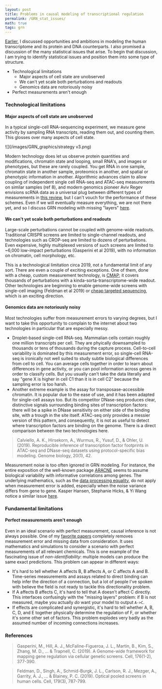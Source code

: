 ```yaml
---
layout: post
title: Problems in causal modeling of transcriptional regulation
permalink: /GRN_stat_issues/
math: true
tags: grn
---
```


[Earlier](https://ekernf01.github.io/GRN_intro), I discussed opportunities and ambitions in modeling the human transcriptome and its protein and DNA counterparts. I also promised a discussion of the many statistical issues that arise. To begin that discussion, I am trying to identify statistical issues and position them into some type of structure.

- Technological limitations
    - Major aspects of cell state are unobserved
    - We can't yet scale both perturbations and readouts
    - Genomics data are notoriously noisy
- Perfect measurements aren't enough

### Technological limitations

#### Major aspects of cell state are unobserved

In a typical single-cell RNA-sequencing experiment, we measure gene activity by sampling RNA transcripts, reading them out, and counting them. This glosses over many aspects of cell state. 


![](/images/GRN_graphics/strategy v3.png)

Modern technology does let us observe protein quantities and modifications, chromatin state and looping, small RNA's, and images or phenotypes, but these are rarely coupled. You get RNA in one sample, chromatin state in another sample, proteomics in another, and spatial or phenotypic information in another. Algorithmic advances claim to allow coupling of independent single cell RNA-seq and ATAC-seq measurements on similar samples (ref 8), and modern genomics pioneer Aviv Regev envisions scRNA data as a universal plug between different types of measurements in [this review](https://www.nature.com/articles/nature21350), but I can't vouch for the performance of these schemes. Even if we will eventually measure everything, we are not there yet, and so I discuss GRN modeling with missing "layers" [here](https://ekernf01.github.io/GRN_missing). 

#### We can't yet scale both perturbations and readouts

 Large-scale perturbations cannot be coupled with genome-wide readouts. Traditional CRISPR screens are limited to single-channel readouts, and technologies such as CROP-seq are limited to dozens of perturbations. Even expensive, highly multiplexed versions of such screens are limited to ~6,000 low-impact perturbations (Gasperini et al 2019), with no information on chromatin, cell morphology, etc. 

This is a technological limitation circa 2019, not a fundamental limit of any sort. There are even a couple of exciting exceptions. One of them, done with a cheap, custom measurement technology, is [CMAP](https://clue.io/cmap); it covers thousands of perturbations with a kinda-sorta-transcriptome-wide readout. Other technologies are beginning to enable genome-wide screens with single-cell imaging (Feldman et al 2019) or [cheap targeted sequencing](https://www.biorxiv.org/content/10.1101/2020.06.01.128314v1), which is an exciting direction. 

#### Genomics data are notoriously noisy

Most technologies suffer from measurement errors to varying degrees, but I want to take this opportunity to complain to the internet about two technologies in particular that are especially messy. 

- Droplet-based single-cell RNA-seq. Mammalian cells contain roughly one million transcripts per cell. They are phyically downsampled to thousands or tens of thousands during the capture process. Cell-to-cell variability is dominated by this measurement error, so single-cell RNA-seq is ironically not well suited to study subtle biological differences from cell to cell. You can average cells together in order to learn about differences in gene activity, or you can pool information across genes in order to classify cells. But you usually can't take the data literally and say "gene X is higher in cell C1 than it is in cell C2" because the sampling error is too harsh.
- Another extreme example is the assay for transposase-accessible chromatin. It is popular due to the ease of use, and it has been adapted for single-cell assays too. But its competitor DNase-seq produces clear, distinctive signals surrounding binding sites of transcription factors: there will be a spike in DNase sensitivity on either side of the binding site, with a trough in the site itself. ATAC-seq only provides a messier version of this pattern, and consequently, it is not as useful to detect where transcription factors are binding on the genome. There is a direct comparison between the two technologies here.

 > Calviello, A. K., Hirsekorn, A., Wurmus, R., Yusuf, D., & Ohler, U. (2019). Reproducible inference of transcription factor footprints in ATAC-seq and DNase-seq datasets using protocol-specific bias modeling. Genome biology, 20(1), 42.

Measurement noise is too often ignored in GRN modeling. For instance, the entire exposition of the well-known package [ARACNE](https://www.ncbi.nlm.nih.gov/pmc/articles/PMC1810318/#B14) seems to assume biological variability with informative correlations among genes. The underlying mathematics, such as the [data processing equality](https://en.wikipedia.org/wiki/Data_processing_inequality), do not apply when measurement error is added, especially when the noise variance differs from gene to gene. Kasper Hansen, Stephanie Hicks, & Yi Wang notice a similar issue [here](https://doi.org/10.1101/2020.02.13.944777).

### Fundamental limitations

#### Perfect measurements aren't enough

Even in an ideal scenario with perfect measurement, causal inference is not always possible. One of my [favorite papers](https://ekernf01.github.io/GRN_akutsu) completely removes measurement error and missing data from consideration. It uses mathematics and simulations to consider a scenario with perfect measurements of all relevant chemicals. This is one example of the fascinating issue of *non-identifiability*: multiple models can produce the same exact predictions. This problem can appear in different ways:

- It's hard to tell whether A affects B, B affects A, or C affects A and B. Time-series measurements and assays related to direct binding can help infer the direction of a connection, but a lot of people I've spoken with believe the field is not ready to tackle this directionality problem. 
- If A affects B affects C, it's hard to tell that A doesn't affect C directly. This interfaces confusingly with the "missing layers" problem: if B is not measured, maybe you actually *do* want your model to output `A->C`.
- If effects are complicated and synergistic, it's hard to tell whether A, B, C, D, and E together physically determine the regulation of F, or whether it's some other set of factors. This problem explodes very badly as the assumed number of incoming connections increases. 


### References

> Gasperini, M., Hill, A. J., McFaline-Figueroa, J. L., Martin, B., Kim, S., Zhang, M. D., ... & Trapnell, C. (2019). A Genome-wide framework for mapping gene regulation via cellular genetic screens. Cell, 176(1-2), 377-390.

> Feldman, D., Singh, A., Schmid-Burgk, J. L., Carlson, R. J., Mezger, A., Garrity, A. J., ... & Blainey, P. C. (2019). Optical pooled screens in human cells. Cell, 179(3), 787-799.
